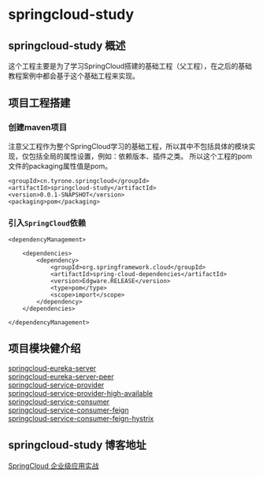 # springcloud-study
## springcloud-study 概述
这个工程主要是为了学习SpringCloud搭建的基础工程（父工程），在之后的基础教程案例中都会基于这个基础工程来实现。

## 项目工程搭建
### 创建maven项目
注意父工程作为整个SpringCloud学习的基础工程，所以其中不包括具体的模块实现，仅包括全局的属性设置，例如：依赖版本、插件之类。 
所以这个工程的pom文件的packaging属性值是pom。 

```
<groupId>cn.tyrone.springcloud</groupId>
<artifactId>springcloud-study</artifactId>
<version>0.0.1-SNAPSHOT</version>
<packaging>pom</packaging>

```

### 引入` SpringCloud `依赖

```
<dependencyManagement>

    <dependencies>
        <dependency>
            <groupId>org.springframework.cloud</groupId>
            <artifactId>spring-cloud-dependencies</artifactId>
            <version>Edgware.RELEASE</version>
            <type>pom</type>
            <scope>import</scope>
        </dependency>
    </dependencies>

</dependencyManagement>

```

## 项目模块健介绍 </br>
[springcloud-eureka-server](https://github.com/myNameIssls/springcloud-study/tree/master/springcloud-eureka-server) </br>
[springcloud-eureka-server-peer](https://github.com/myNameIssls/springcloud-study/tree/master/springcloud-eureka-server-peer) </br>
[springcloud-service-provider](https://github.com/myNameIssls/springcloud-study/tree/master/springcloud-service-provider) </br>
[springcloud-service-provider-high-available](https://github.com/myNameIssls/springcloud-study/tree/master/springcloud-service-provider-high-available) <br >
[springcloud-service-consumer](https://github.com/myNameIssls/springcloud-study/tree/master/springcloud-service-consumer) <br >
[springcloud-service-consumer-feign](https://github.com/myNameIssls/springcloud-study/tree/master/springcloud-service-consumer-feign) <br >
[springcloud-service-consumer-feign-hystrix](https://github.com/myNameIssls/springcloud-study/tree/master/springcloud-service-consumer-feign-hystrix) <br >

## springcloud-study 博客地址 </br>
[SpringCloud 企业级应用实战](https://blog.csdn.net/mynameissls/article/details/81150061)








